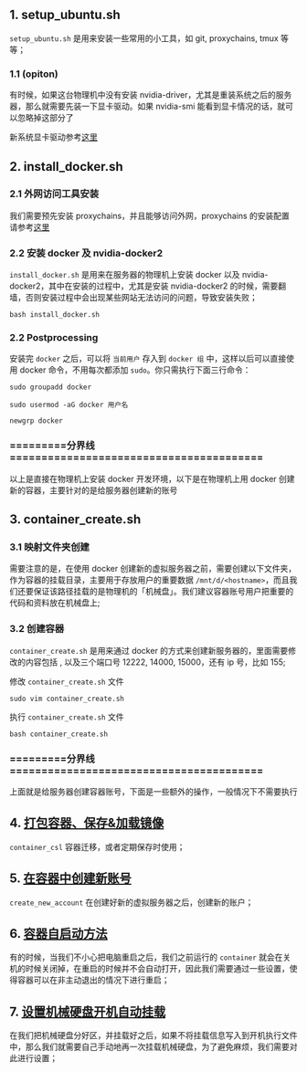 ## 1. setup_ubuntu.sh
`setup_ubuntu.sh` 是用来安装一些常用的小工具，如 git, proxychains, tmux 等等；
### 1.1 (opiton)
有时候，如果这台物理机中没有安装 nvidia-driver，尤其是重装系统之后的服务器，那么就需要先装一下显卡驱动。如果 nvidia-smi 能看到显卡情况的话，就可以忽略掉这部分了  

新系统显卡驱动参考[这里](https://github.com/qixuema/envs/issues/3)

## 2. install_docker.sh 
### 2.1 外网访问工具安装
我们需要预先安装 proxychains，并且能够访问外网，proxychains 的安装配置请参考[这里](https://github.com/qixuema/envs/issues/2)
### 2.2 安装 docker 及 nvidia-docker2
`install_docker.sh` 是用来在服务器的物理机上安装 docker 以及 nvidia-docker2，其中在安装的过程中，尤其是安装 nvidia-docker2 的时候，需要翻墙，否则安装过程中会出现某些网站无法访问的问题，导致安装失败；
```
bash install_docker.sh
```
### 2.2 Postprocessing
安装完 `docker` 之后，可以将 `当前用户` 存入到 `docker 组` 中，这样以后可以直接使用 docker 命令，不用每次都添加 `sudo`。你只需执行下面三行命令：
```
sudo groupadd docker
```
```
sudo usermod -aG docker 用户名
```
```
newgrp docker 
```

### =========分界线========================================
以上是直接在物理机上安装 docker 开发环境，以下是在物理机上用 docker 创建新的容器，主要针对的是给服务器创建新的账号
## 3. container_create.sh
### 3.1 映射文件夹创建
需要注意的是，在使用 docker 创建新的虚拟服务器之前，需要创建以下文件夹，作为容器的挂载目录，主要用于存放用户的重要数据 `/mnt/d/<hostname>`，而且我们还要保证该路径挂载的是物理机的「机械盘」。我们建议容器账号用户把重要的代码和资料放在机械盘上;
### 3.2 创建容器
`container_create.sh` 是用来通过 docker 的方式来创建新服务器的，里面需要修改的内容包括 <username>, 以及三个端口号 12222, 14000, 15000，还有 ip 号，比如 155;  

修改 `container_create.sh` 文件
```
sudo vim container_create.sh
```
执行 `container_create.sh` 文件
```
bash container_create.sh
```

### =========分界线========================================
上面就是给服务器创建容器账号，下面是一些额外的操作，一般情况下不需要执行
## 4. [打包容器、保存&加载镜像](https://github.com/qixuema/envs/blob/main/docker_setup/%E6%89%93%E5%8C%85%E5%AE%B9%E5%99%A8%E3%80%81%E4%BF%9D%E5%AD%98%26%E5%8A%A0%E8%BD%BD%E9%95%9C%E5%83%8F.md)
`container_csl` 容器迁移，或者定期保存时使用；
## 5. [在容器中创建新账号](https://github.com/qixuema/envs/blob/main/docker_setup/create_new_account.md)
`create_new_account` 在创建好新的虚拟服务器之后，创建新的账户；
## 6. [容器自启动方法](https://github.com/qixuema/envs/blob/cd3685eee6bac9f16f32635d63b76cfc7408b954/docker_setup/Container_self-start_method.md)
有的时候，当我们不小心把电脑重启之后，我们之前运行的 `container` 就会在关机的时候关闭掉，在重启的时候并不会自动打开，因此我们需要通过一些设置，使得容器可以在非主动退出的情况下进行重启；
## 7. [设置机械硬盘开机自动挂载](https://github.com/qixuema/envs/blob/cd3685eee6bac9f16f32635d63b76cfc7408b954/docker_setup/Set_mechanical_hard_drives_to_automatically_mount_on_boot.md)
在我们把机械硬盘分好区，并挂载好之后，如果不将挂载信息写入到开机执行文件中，那么我们就需要自己手动地再一次挂载机械硬盘，为了避免麻烦，我们需要对此进行设置；
